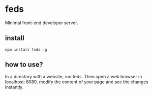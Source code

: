 # feds
Minimal front-end developer server.

## install

    npm install feds -g

## how to use?

In a directory with a website, run feds. Then open a web browser in localhost: 8080, modify the content of your page and see the changes instantly.

